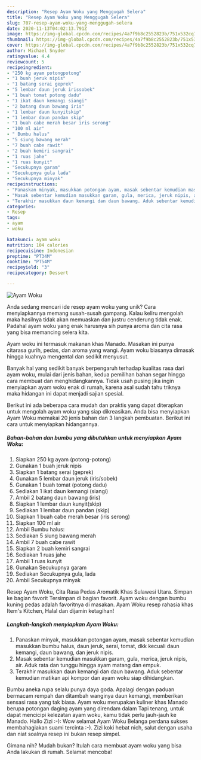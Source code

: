 ```yaml
---
description: "Resep Ayam Woku yang Menggugah Selera"
title: "Resep Ayam Woku yang Menggugah Selera"
slug: 707-resep-ayam-woku-yang-menggugah-selera
date: 2020-11-13T04:02:13.791Z
image: https://img-global.cpcdn.com/recipes/4a7f9b8c2552823b/751x532cq70/ayam-woku-foto-resep-utama.jpg
thumbnail: https://img-global.cpcdn.com/recipes/4a7f9b8c2552823b/751x532cq70/ayam-woku-foto-resep-utama.jpg
cover: https://img-global.cpcdn.com/recipes/4a7f9b8c2552823b/751x532cq70/ayam-woku-foto-resep-utama.jpg
author: Michael Snyder
ratingvalue: 4.4
reviewcount: 5
recipeingredient:
- "250 kg ayam potongpotong"
- "1 buah jeruk nipis"
- "1 batang serai geprek"
- "5 lembar daun jeruk irissobek"
- "1 buah tomat potong dadu"
- "1 ikat daun kemangi siangi"
- "2 batang daun bawang iris"
- "1 lembar daun kunyitskip"
- "1 lembar daun pandan skip"
- "1 buah cabe merah besar iris serong"
- "100 ml air"
- " Bumbu halus"
- "5 siung bawang merah"
- "7 buah cabe rawit"
- "2 buah kemiri sangrai"
- "1 ruas jahe"
- "1 ruas kunyit"
- "Secukupnya garam"
- "Secukupnya gula lada"
- "Secukupnya minyak"
recipeinstructions:
- "Panaskan minyak, masukkan potongan ayam, masak sebentar kemudian masukkan bumbu halus, daun jeruk, serai, tomat, dkk kecuali daun kemangi, daun bawang, dan jeruk nipis."
- "Masak sebentar kemudian masukkan garam, gula, merica, jeruk nipis, air. Aduk rata dan tunggu hingga ayam matang dan empuk."
- "Terakhir masukkan daun kemangi dan daun bawang. Aduk sebentar kemudian matikan api kompor dan ayam woku siap dihidangkan."
categories:
- Resep
tags:
- ayam
- woku

katakunci: ayam woku 
nutrition: 104 calories
recipecuisine: Indonesian
preptime: "PT34M"
cooktime: "PT54M"
recipeyield: "3"
recipecategory: Dessert

---
```



![Ayam Woku](https://img-global.cpcdn.com/recipes/4a7f9b8c2552823b/751x532cq70/ayam-woku-foto-resep-utama.jpg)

Anda sedang mencari ide resep ayam woku yang unik? Cara menyiapkannya memang susah-susah gampang. Kalau keliru mengolah maka hasilnya tidak akan memuaskan dan justru cenderung tidak enak. Padahal ayam woku yang enak harusnya sih punya aroma dan cita rasa yang bisa memancing selera kita.

Ayam woku ini termasuk makanan khas Manado. Masakan ini punya citarasa gurih, pedas, dan aroma yang wangi. Ayam woku biasanya dimasak hingga kuahnya mengental dan sedikit menyusut.

Banyak hal yang sedikit banyak berpengaruh terhadap kualitas rasa dari ayam woku, mulai dari jenis bahan, kedua pemilihan bahan segar hingga cara membuat dan menghidangkannya. Tidak usah pusing jika ingin menyiapkan ayam woku enak di rumah, karena asal sudah tahu triknya maka hidangan ini dapat menjadi sajian spesial.


Berikut ini ada beberapa cara mudah dan praktis yang dapat diterapkan untuk mengolah ayam woku yang siap dikreasikan. Anda bisa menyiapkan Ayam Woku memakai 20 jenis bahan dan 3 langkah pembuatan. Berikut ini cara untuk menyiapkan hidangannya.

<!--inarticleads1-->

##### Bahan-bahan dan bumbu yang dibutuhkan untuk menyiapkan Ayam Woku:

1. Siapkan 250 kg ayam (potong-potong)
1. Gunakan 1 buah jeruk nipis
1. Siapkan 1 batang serai (geprek)
1. Gunakan 5 lembar daun jeruk (iris/sobek)
1. Gunakan 1 buah tomat (potong dadu)
1. Sediakan 1 ikat daun kemangi (siangi)
1. Ambil 2 batang daun bawang (iris)
1. Siapkan 1 lembar daun kunyit(skip)
1. Sediakan 1 lembar daun pandan (skip)
1. Siapkan 1 buah cabe merah besar (iris serong)
1. Siapkan 100 ml air
1. Ambil  Bumbu halus:
1. Sediakan 5 siung bawang merah
1. Ambil 7 buah cabe rawit
1. Siapkan 2 buah kemiri sangrai
1. Sediakan 1 ruas jahe
1. Ambil 1 ruas kunyit
1. Gunakan Secukupnya garam
1. Sediakan Secukupnya gula, lada
1. Ambil Secukupnya minyak


Resep Ayam Woku, Cita Rasa Pedas Aromatik Khas Sulawesi Utara. Simpan ke bagian favorit Tersimpan di bagian favorit. Ayam woku dengan bumbu kuning pedas adalah favoritnya di masakan. Ayam Woku resep rahasia khas Item&#39;s Kitchen, Halal dan dijamin ketagihan! 

<!--inarticleads2-->

##### Langkah-langkah menyiapkan Ayam Woku:

1. Panaskan minyak, masukkan potongan ayam, masak sebentar kemudian masukkan bumbu halus, daun jeruk, serai, tomat, dkk kecuali daun kemangi, daun bawang, dan jeruk nipis.
1. Masak sebentar kemudian masukkan garam, gula, merica, jeruk nipis, air. Aduk rata dan tunggu hingga ayam matang dan empuk.
1. Terakhir masukkan daun kemangi dan daun bawang. Aduk sebentar kemudian matikan api kompor dan ayam woku siap dihidangkan.


Bumbu aneka rupa selalu punya daya goda. Apalagi dengan paduan bermacam rempah dan ditambah wanginya daun kemangi, memberikan sensasi rasa yang tak biasa. Ayam woku merupakan kuliner khas Manado berupa potongan daging ayam yang direndam dalam Tapi tenang, untuk dapat mencicipi kelezatan ayam woku, kamu tidak perlu jauh-jauh ke Manado. Hallo Zizi :-): Wow selamat Ayam Woku Belanga perdana sukses membahagiakan suami tercinta :-). Zizi koki hebat nich, salut dengan usaha dan niat soalnya resep ini bukan resep simpel. 

Gimana nih? Mudah bukan? Itulah cara membuat ayam woku yang bisa Anda lakukan di rumah. Selamat mencoba!
